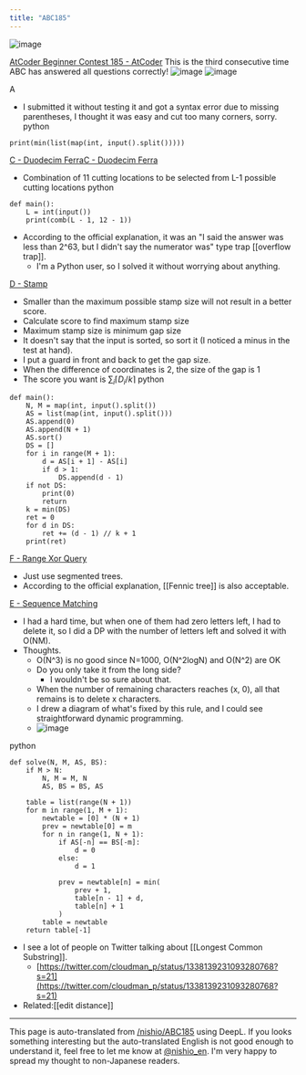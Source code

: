 ```yaml
---
title: "ABC185"
---
```


![image](https://gyazo.com/b71472b5270bf5ca1c9e21467bebad27/thumb/1000)

[AtCoder Beginner Contest 185 - AtCoder](https://atcoder.jp/contests/abc185)
This is the third consecutive time ABC has answered all questions correctly!
![image](https://gyazo.com/61d08bf0000ee4058a1266ff1229539d/thumb/1000)
![image](https://gyazo.com/486e32a283d62265b907410eadf2c1ae/thumb/1000)

A
- I submitted it without testing it and got a syntax error due to missing parentheses, I thought it was easy and cut too many corners, sorry.
python

```
print(min(list(map(int, input().split()))))
```


[C - Duodecim Ferra](https://atcoder.jp/contests/abc185/tasks/abc185_c)[C - Duodecim Ferra](https://atcoder.jp/contests/abc185/tasks/abc185_c)
- Combination of 11 cutting locations to be selected from L-1 possible cutting locations
python

```
def main():
    L = int(input())
    print(comb(L - 1, 12 - 1))
```

- According to the official explanation, it was an "I said the answer was less than 2^63, but I didn't say the numerator was" type trap [[overflow trap]].
    - I'm a Python user, so I solved it without worrying about anything.

[D - Stamp](https://atcoder.jp/contests/abc185/tasks/abc185_d)
- Smaller than the maximum possible stamp size will not result in a better score.
- Calculate score to find maximum stamp size
- Maximum stamp size is minimum gap size
- It doesn't say that the input is sorted, so sort it (I noticed a minus in the test at hand).
- I put a guard in front and back to get the gap size.
- When the difference of coordinates is 2, the size of the gap is 1
- The score you want is $\sum_i \lceil D_i / k \rceil$
python

```
def main():
    N, M = map(int, input().split())
    AS = list(map(int, input().split()))
    AS.append(0)
    AS.append(N + 1)
    AS.sort()
    DS = []
    for i in range(M + 1):
        d = AS[i + 1] - AS[i]
        if d > 1:
            DS.append(d - 1)
    if not DS:
        print(0)
        return
    k = min(DS)
    ret = 0
    for d in DS:
        ret += (d - 1) // k + 1
    print(ret)
```


[F - Range Xor Query](https://atcoder.jp/contests/abc185/tasks/abc185_f)
- Just use segmented trees.
- According to the official explanation, [[Fennic tree]] is also acceptable.

[E - Sequence Matching](https://atcoder.jp/contests/abc185/tasks/abc185_e)
- I had a hard time, but when one of them had zero letters left, I had to delete it, so I did a DP with the number of letters left and solved it with O(NM).
- Thoughts.
    - O(N^3) is no good since N=1000, O(N^2logN) and O(N^2) are OK
    - Do you only take it from the long side?
        - I wouldn't be so sure about that.
    - When the number of remaining characters reaches (x, 0), all that remains is to delete x characters.
    - I drew a diagram of what's fixed by this rule, and I could see straightforward dynamic programming.
    - ![image](https://gyazo.com/b71472b5270bf5ca1c9e21467bebad27/thumb/1000)

python

```
def solve(N, M, AS, BS):
    if M > N:
        N, M = M, N
        AS, BS = BS, AS

    table = list(range(N + 1))
    for m in range(1, M + 1):
        newtable = [0] * (N + 1)
        prev = newtable[0] = m
        for n in range(1, N + 1):
            if AS[-n] == BS[-m]:
                d = 0
            else:
                d = 1

            prev = newtable[n] = min(
                prev + 1,
                table[n - 1] + d,
                table[n] + 1
            )
        table = newtable
    return table[-1]

```

- I see a lot of people on Twitter talking about [[Longest Common Substring]].
    - [https://twitter.com/cloudman_p/status/1338139231093280768?s=21](https://twitter.com/cloudman_p/status/1338139231093280768?s=21)
- Related:[[edit distance]]

---
This page is auto-translated from [/nishio/ABC185](https://scrapbox.io/nishio/ABC185) using DeepL. If you looks something interesting but the auto-translated English is not good enough to understand it, feel free to let me know at [@nishio_en](https://twitter.com/nishio_en). I'm very happy to spread my thought to non-Japanese readers.